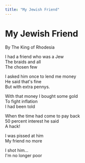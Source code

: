 ```yaml
---
title: "My Jewish Friend"
---
```


# My Jewish Friend

By The King of Rhodesia  

I had a friend who was a Jew  
The braids and all  
The chosen few  

I asked him once to lend me money  
He said that's fine  
But with extra pennys.  

With that money I bought some gold  
To fight inflation  
I had been told  

When the time had come to pay back  
50 percent interest he said  
A hack!  

I was pissed at him  
My friend no more  

I shot him...  
I'm no longer poor  
